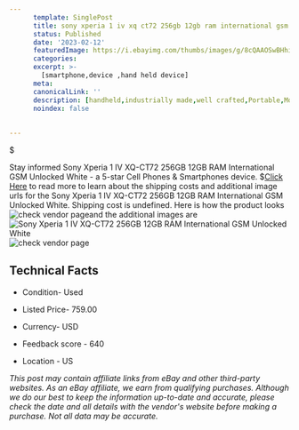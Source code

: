 ```yaml
---
      template: SinglePost
      title: sony xperia 1 iv xq ct72 256gb 12gb ram international gsm unlocked white
      status: Published
      date: '2023-02-12'
      featuredImage: https://i.ebayimg.com/thumbs/images/g/8cQAAOSwBHhi1dZf/s-l225.jpg
      categories: 
      excerpt: >-
        [smartphone,device ,hand held device]
      meta:
      canonicalLink: ''
      description: [handheld,industrially made,well crafted,Portable,Mobile,Compact,Convenient,Lightweight,Maneuverable,Man-portable,Miniature,Carriable,Hand-held,Light,Holdable,Transportable,Mobile device,Pocket-sized,On-the-go,Wireless,Cordless,Compact size,Convenient size, smartphone,device ,hand held device]
      noindex: false
      
        
---
```

$

Stay informed Sony Xperia 1 IV XQ-CT72 256GB 12GB RAM International GSM Unlocked White - a 5-star Cell Phones & Smartphones device.
$[Click Here](https://www.ebay.com/itm/165598692120?hash=item268e738318%3Ag%3A8cQAAOSwBHhi1dZf&mkevt=1&mkcid=1&mkrid=711-53200-19255-0&campid=%253CePNCampaignId%253E&customid=%253CreferenceId%253E&toolid=10049) to read more to learn about the shipping costs and additional image urls for the Sony Xperia 1 IV XQ-CT72 256GB 12GB RAM International GSM Unlocked White. Shipping cost is undefined. Here is how the product looks ![check vendor page](https://i.ebayimg.com/thumbs/images/g/8cQAAOSwBHhi1dZf/s-l225.jpg)and the additional images are![Sony Xperia 1 IV XQ-CT72 256GB 12GB RAM International GSM Unlocked White](https://i.ebayimg.com/images/g/8cQAAOSwBHhi1dZf/s-l1600.jpg)![check vendor page](https://origin-galleryplus.ebayimg.com/ws/web/165598692120_2_0_1/225x225.jpg,https://origin-galleryplus.ebayimg.com/ws/web/165598692120_3_0_1/225x225.jpg,https://origin-galleryplus.ebayimg.com/ws/web/165598692120_4_0_1/225x225.jpg)



 ## Technical Facts 



     
      

 - Condition- Used 


      

 - Listed Price- 759.00 


      

 - Currency- USD 


      

 - Feedback score - 640 


      

 - Location - US 


      
      

 *_This post may contain affiliate links from eBay and other third-party websites. As an eBay affiliate, we earn from qualifying purchases. Although we do our best to keep the information up-to-date and accurate, please check the date and all details with the vendor's website before making a purchase. Not all data may be accurate._*






